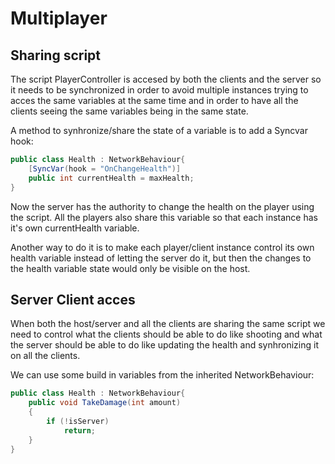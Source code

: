 # Multiplayer

## Sharing script
The script PlayerController is accesed by both the clients and the server so it needs to be synchronized in order to avoid multiple instances
trying to acces the same variables at the same time and in order to have all the clients seeing the same variables being in the same state.

A method to synhronize/share the state of a variable is to add a Syncvar hook:

```csharp
public class Health : NetworkBehaviour{
    [SyncVar(hook = "OnChangeHealth")]
    public int currentHealth = maxHealth;
}
```

Now the server has the authority to change the health on the player using the script. All the players also share this variable so that each instance
has it's own currentHealth variable.

Another way to do it is to make each player/client instance control its own health variable instead of letting the server do it, but then the changes to the health variable state would only be visible on the host.

## Server Client acces
When both the host/server and all the clients are sharing the same script we need to control what the clients should be able to do like shooting and what the server should be able to do like updating the health and synhronizing it on all the clients.

We can use some build in variables from the inherited NetworkBehaviour:

```csharp
public class Health : NetworkBehaviour{
    public void TakeDamage(int amount)
    {
        if (!isServer)
            return;
    }  
}
```
